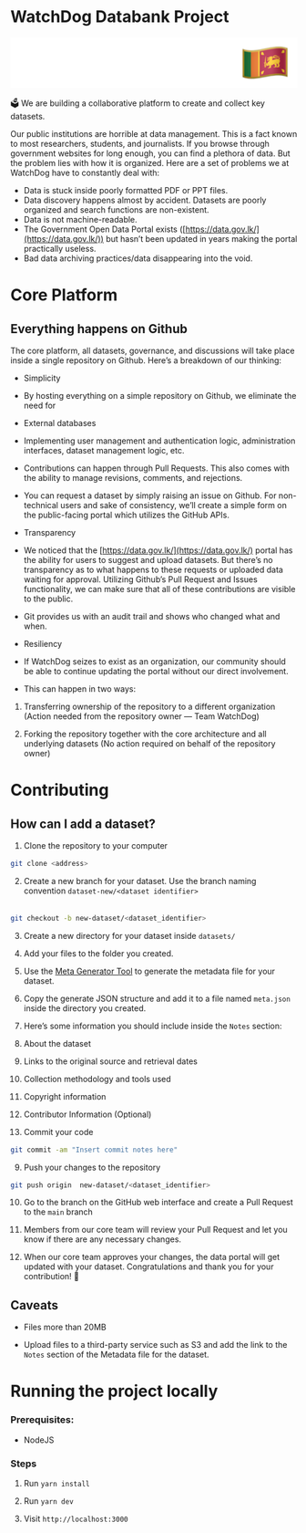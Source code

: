 # WatchDog Databank Project
![WatchDog Databank Project Logo](/public/logo.svg)

<aside>

🗳️ We are building a collaborative platform to create and collect key datasets.

</aside>

Our public institutions are horrible at data management. This is a fact known to most researchers, students, and journalists. If you browse through government websites for long enough, you can find a plethora of data. But the problem lies with how it is organized. Here are a set of problems we at WatchDog have to constantly deal with:


- Data is stuck inside poorly formatted PDF or PPT files.
- Data discovery happens almost by accident. Datasets are poorly organized and search functions are non-existent.
- Data is not machine-readable.
- The Government Open Data Portal exists ([https://data.gov.lk/](https://data.gov.lk/)) but hasn’t been updated in years making the portal practically useless.
- Bad data archiving practices/data disappearing into the void.

# Core Platform

## Everything happens on Github
The core platform, all datasets, governance, and discussions will take place inside a single repository on Github. Here’s a breakdown of our thinking:

- Simplicity

- By hosting everything on a simple repository on Github, we eliminate the need for

- External databases

- Implementing user management and authentication logic, administration interfaces, dataset management logic, etc.

- Contributions can happen through Pull Requests. This also comes with the ability to manage revisions, comments, and rejections.

- You can request a dataset by simply raising an issue on Github. For non-technical users and sake of consistency, we’ll create a simple form on the public-facing portal which utilizes the GitHub APIs.

- Transparency

- We noticed that the [https://data.gov.lk/](https://data.gov.lk/) portal has the ability for users to suggest and upload datasets. But there’s no transparency as to what happens to these requests or uploaded data waiting for approval. Utilizing Github’s Pull Request and Issues functionality, we can make sure that all of these contributions are visible to the public.

- Git provides us with an audit trail and shows who changed what and when.

- Resiliency

- If WatchDog seizes to exist as an organization, our community should be able to continue updating the portal without our direct involvement.

- This can happen in two ways:

1. Transferring ownership of the repository to a different organization (Action needed from the repository owner — Team WatchDog)

2. Forking the repository together with the core architecture and all underlying datasets (No action required on behalf of the repository owner)
  

# Contributing

## How can I add a dataset?

  

1. Clone the repository to your computer

```bash
git clone <address>
```

2. Create a new branch for your dataset. Use the branch naming convention `dataset-new/<dataset identifier>`

```bash

git checkout -b new-dataset/<dataset_identifier>

```

3. Create a new directory for your dataset inside `datasets/`

4. Add your files to the folder you created.

5. Use the [Meta Generator Tool](https://databank.watchdog.team/metadata-generator) to generate the metadata file for your dataset.

6. Copy the generate JSON structure and add it to a file named `meta.json` inside the directory you created.

7. Here’s some information you should include inside the `Notes` section:

1. About the dataset

2. Links to the original source and retrieval dates

3. Collection methodology and tools used

4. Copyright information

5. Contributor Information (Optional)

8. Commit your code

```bash
git commit -am "Insert commit notes here"
```

9. Push your changes to the repository

```bash
git push origin  new-dataset/<dataset_identifier>
```

10. Go to the branch on the GitHub web interface and create a Pull Request to the `main` branch

11. Members from our core team will review your Pull Request and let you know if there are any necessary changes.

12. When our core team approves your changes, the data portal will get updated with your dataset. Congratulations and thank you for your contribution! 🥳

  

## Caveats

  

- Files more than 20MB

- Upload files to a third-party service such as S3 and add the link to the `Notes` section of the Metadata file for the dataset.

  

# Running the project locally

  

### Prerequisites:

  

- NodeJS

  

### Steps

  

1. Run `yarn install`

2. Run `yarn dev`

3. Visit `http://localhost:3000`